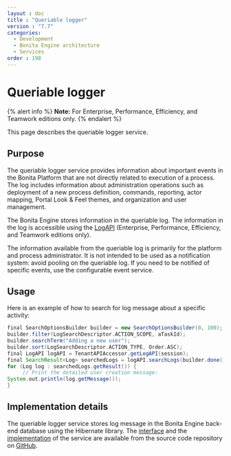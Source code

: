 ```yaml
---
layout : doc
title : "Queriable logger"
version : "7.7"
categories:
  - Development
  - Bonita Engine architecture
  - Services
order : 198
---
```

# Queriable logger

{% alert info %}
**Note:** For Enterprise, Performance, Efficiency, and Teamwork editions only.
{% endalert %}

This page describes the queriable logger service.

## Purpose

The queriable logger service provides information about important events in the Bonita Platform that are not directly related to execution of a process. The log includes information about administration operations such as deployment of a new process definition, commands, reporting, actor mapping, Portal Look & Feel themes, and organization and user management.

The Bonita Engine stores information in the queriable log. The information in the log is accessible using the [LogAPI](http://documentation.bonitasoft.com/javadoc/api/{{page.version}}/index.html)
(Enterprise, Performance, Efficiency, and Teamwork editions only).

The information available from the queriable log is primarily for the platform and process administrator. It is not intended to be used as a notification system: avoid pooling on the queriable log. If you need to be notified of specific events, use the configurable event service.

## Usage

Here is an example of how to search for log message about a specific activity:
```groovy
final SearchOptionsBuilder builder = new SearchOptionsBuilder(0, 100);
builder.filter(LogSearchDescriptor.ACTION_SCOPE, aTaskId);
builder.searchTerm("Adding a new user");
builder.sort(LogSearchDescriptor.ACTION_TYPE, Order.ASC);
final LogAPI logAPI = TenantAPIAccessor.getLogAPI(session);
final SearchResult<Log> searchedLogs = logAPI.searchLogs(builder.done());
for (Log log : searchedLogs.getResult()) {
     // Print the detailed user creation message:
System.out.println(log.getMessage());
}
```

## Implementation details

The queriable logger service stores log message in the Bonita Engine back-end database using the Hibernate library. The [interface](https://github.com/bonitasoft/bonita-engine/blob/master/services/bonita-log/bonita-log-api/src/main/java/org/bonitasoft/engine/services/QueriableLoggerService.java) and the [implementation](https://github.com/bonitasoft/bonita-engine/tree/master/services/bonita-log/bonita-log-impl/src/main/java/org/bonitasoft/engine/services/impl) of the service are available from the source code repository on [GitHub](https://github.com/bonitasoft/).
